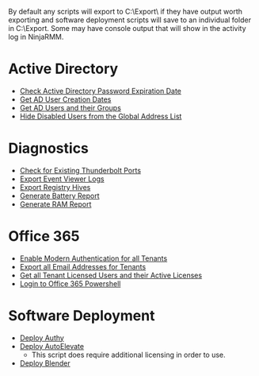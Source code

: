 By default any scripts will export to C:\Export\ if they have output worth exporting and software deployment scripts will save to an individual folder in C:\Export. Some may have console output that will show in the activity log in NinjaRMM. 

# Active Directory
- [Check Active Directory Password Expiration Date](CheckADPasswordExpirationDate.ps1)
- [Get AD User Creation Dates](GetADUserCreationDates.ps1)
- [Get AD Users and their Groups](GetADUsersWithGroups.ps1)
- [Hide Disabled Users from the Global Address List](HideDisabledUserFromGlobalAddressList.ps1)

# Diagnostics
- [Check for Existing Thunderbolt Ports](CheckforThunderboltPorts.ps1)
- [Export Event Viewer Logs](ExportEventViewerLogs.ps1)  
- [Export Registry Hives](ExportRegistryHives.ps1)
- [Generate Battery Report](GenerateBatteryReport.ps1)
- [Generate RAM Report](GenerateRAMReport.ps1)

# Office 365
- [Enable Modern Authentication for all Tenants](EnableModernAuthenticationForAllTenants.ps1)
- [Export all Email Addresses for Tenants](ExportAllTenantEmailAddresses.ps1)
- [Get all Tenant Licensed Users and their Active Licenses](GetAllTenantLicensing.ps1)
- [Login to Office 365 Powershell](LoginToOffice365.ps1)

# Software Deployment
- [Deploy Authy](DeployAuthy.ps1)
- [Deploy AutoElevate](DeployAutoElevate.ps1)
    - This script does require additional licensing in order to use. 
- [Deploy Blender](DeployBlender.ps1)
